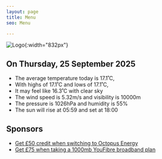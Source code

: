 ```yaml
---
layout: page
title: Menu
seo: Menu

---
```


![Logo](/images/logo.jpg){:width="832px"}

<!-- weather_marker starts -->
## On Thursday, 25 September 2025

- The average temperature today is 17.1˚C,
- With highs of 17.1˚C and lows of 17.1˚C,
- It may feel like 16.3˚C with clear sky
- The wind speed is 5.32m/s and visibility is 10000m
- The pressure is 1026hPa and humidity is 55%
- The sun will rise at 05:59 and set at 18:00

<!-- weather_marker ends -->

## Sponsors

- [Get £50 credit when switching to Octopus Energy](https://bit.ly/3oD1nnS)
- [Get £75 when taking a 1000mb YouFibre broadband plan](https://aklam.io/91zWhU?)
